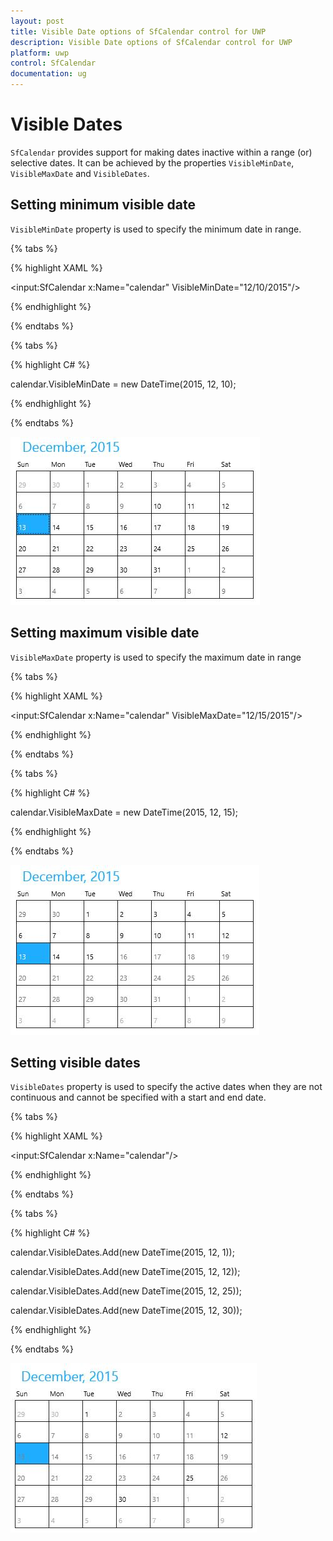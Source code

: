 ```yaml
---
layout: post
title: Visible Date options of SfCalendar control for UWP
description: Visible Date options of SfCalendar control for UWP
platform: uwp
control: SfCalendar
documentation: ug
---
```


# Visible Dates

`SfCalendar` provides support for making dates inactive within a range (or) selective dates. It can be achieved by the properties `VisibleMinDate`, `VisibleMaxDate` and `VisibleDates`.

## Setting minimum visible date

`VisibleMinDate` property is used to specify the minimum date in range.

{% tabs %}

{% highlight XAML %}

<input:SfCalendar x:Name="calendar" VisibleMinDate="12/10/2015"/>

{% endhighlight %}

{% endtabs %}

{% tabs %}

{% highlight C# %}

calendar.VisibleMinDate = new DateTime(2015, 12, 10);

{% endhighlight %}

{% endtabs %}


![](SfCalendar-images/SfCalendar-img9.jpeg)


## Setting maximum visible date

`VisibleMaxDate` property is used to specify the maximum date in range

{% tabs %}

{% highlight XAML %}

<input:SfCalendar x:Name="calendar" VisibleMaxDate="12/15/2015"/>

{% endhighlight %}

{% endtabs %}

{% tabs %}

{% highlight C# %}

calendar.VisibleMaxDate = new DateTime(2015, 12, 15);

{% endhighlight %}

{% endtabs %}


![](SfCalendar-images/SfCalendar-img10.jpeg)

## Setting visible dates

`VisibleDates` property is used to specify the active dates when they are not continuous and cannot be specified with a start and end date.

{% tabs %}

{% highlight XAML %}

<input:SfCalendar x:Name="calendar"/>

{% endhighlight %}

{% endtabs %}

{% tabs %}

{% highlight C# %}

calendar.VisibleDates.Add(new DateTime(2015, 12, 1));

calendar.VisibleDates.Add(new DateTime(2015, 12, 12));

calendar.VisibleDates.Add(new DateTime(2015, 12, 25));

calendar.VisibleDates.Add(new DateTime(2015, 12, 30));

{% endhighlight %}

{% endtabs %}

![](SfCalendar-images/SfCalendar-img11.jpeg)


